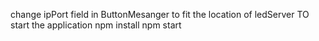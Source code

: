 change ipPort field in ButtonMesanger to fit the location of ledServer
TO start the application
npm install
npm start
